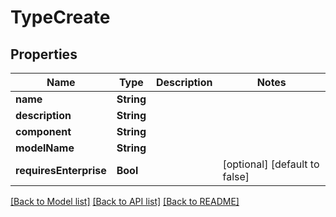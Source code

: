 # TypeCreate

## Properties
Name | Type | Description | Notes
------------ | ------------- | ------------- | -------------
**name** | **String** |  | 
**description** | **String** |  | 
**component** | **String** |  | 
**modelName** | **String** |  | 
**requiresEnterprise** | **Bool** |  | [optional] [default to false]

[[Back to Model list]](../README.md#documentation-for-models) [[Back to API list]](../README.md#documentation-for-api-endpoints) [[Back to README]](../README.md)


